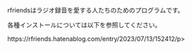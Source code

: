 <p align="left">
rfriendsはラジオ録音を愛する人たちのためのプログラムです。
</p>
<p>各種インストールについては以下を参照してください。</p>
<p>https://rfriends.hatenablog.com/entry/2023/07/13/152412/p>
